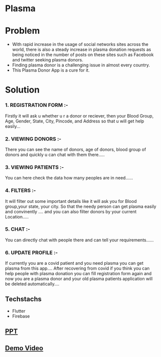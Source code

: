 # Plasma

# Problem

- With rapid increase in the usage of social networks sites across the world, there is also a steady increase in plasma donation requests as being noticed in the number of posts on these sites such as Facebook and twitter seeking plasma donors. 
- Finding plasma donor is a challenging issue in almost every country. 
- This Plasma Donor App is a cure for it.

# Solution

### 1. REGISTRATION FORM  :- 
Firstly it will ask u whether u r a donor or reciever, then your Blood Group, Age, Gender, State, City, Pincode, and Address so that u will get help easily...

### 2. VIEWING DONORS :- 
There you can see the name of donors, age of donors, blood group of donors and quickly u can chat with them there.....

### 3. VIEWING PATIENTS  :- 
You can here check the data how many peoples are in need......

### 4. FILTERS :- 
It will filter out some important details like it will ask you for Blood group,your state, your city. So that the needy person can get plasma easily and convinently ....
and you can also filter donors by your current Location.....

### 5. CHAT :-  
You can directly chat with people there and  can tell your requirements......

### 6. UPDATE PROFILE :- 
If currently you are a covid patient and you need plasma you can get plasma from this app....
After recovering from covid if you think you can help people with plasma donation you can fill registration form again and now you are a plasma donor and your old plasma patients application will be deleted automatically....

## Techstachs
- Flutter
- Firebase


## [PPT](https://docs.google.com/presentation/d/1rLbAgC2QCO6-Du2upyxPwTqKHgJ0hF8sDKDdhGTCdos/edit?usp=sharing)
## [Demo Video](https://youtu.be/sgLtpba-H_Y)
